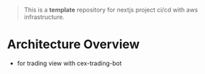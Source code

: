 > This is a **template** repository for nextjs project ci/cd with aws infrastructure.

# Architecture Overview

- for trading view with cex-trading-bot
